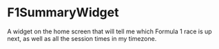 # F1SummaryWidget
A widget on the home screen that will tell me which Formula 1 race is up next, as well as all the session times in my timezone.
